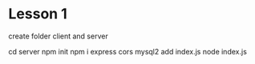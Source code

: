 # Lesson 1

create folder client and server

cd server
npm init
npm i express cors mysql2
add index.js
node index.js